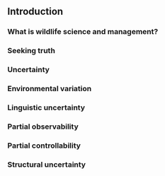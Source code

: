 ## Introduction

<!-- Leader: James A. Martin -->

### What is wildlife science and management? 

### Seeking truth 

### Uncertainty 

### Environmental variation 

### Linguistic uncertainty 

### Partial observability 

### Partial controllability 

### Structural uncertainty 
